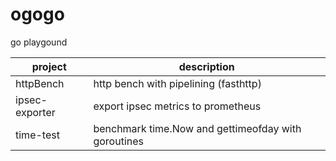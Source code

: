 # ogogo
go playgound

| project | description |
| --- | --- |
| httpBench | http bench with pipelining (fasthttp) |
| ipsec-exporter | export ipsec metrics to prometheus |
| time-test | benchmark time.Now and gettimeofday with goroutines |
